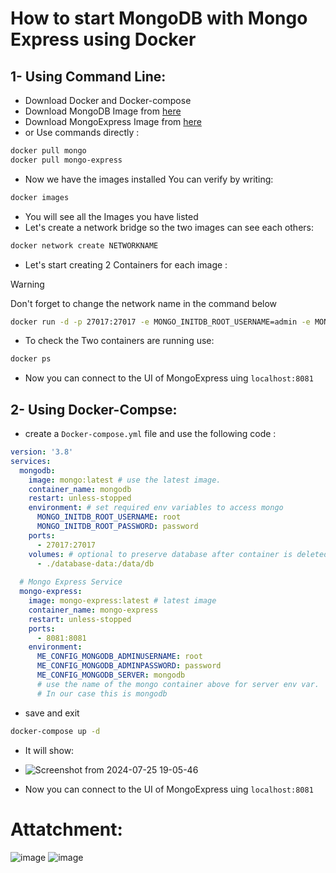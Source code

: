 # How to start MongoDB with Mongo Express using Docker
## 1- Using Command Line:
-   Download Docker and Docker-compose 
-   Download MongoDB Image from [here](https://hub.docker.com/_/mongo) 
-   Download MongoExpress Image from [here](https://hub.docker.com/_/mongo-express)
-   or Use commands directly :
```bash
docker pull mongo
docker pull mongo-express
```
-   Now we have the images installed You can verify by writing:
```bash
docker images
```
- You will see all the Images you have listed
- Let's create a network bridge so the two images can see each others:
```bash
docker network create NETWORKNAME
```
- Let's start creating 2 Containers for each image :
> [!WARNING]
> Don't forget to change the network name in the command below

```bash
docker run -d -p 27017:27017 -e MONGO_INITDB_ROOT_USERNAME=admin -e MONGO_INITDB_ROOT_PASSWORD=pass --name mongo --network mongo-network mongo
```
- To check the Two containers are running use:
```bash
docker ps
```

- Now you can connect to the UI of MongoExpress uing 
`localhost:8081`



## 2- Using Docker-Compse:
- create a `Docker-compose.yml` file and use the following code :
```yml
version: '3.8'
services:
  mongodb:
    image: mongo:latest # use the latest image.
    container_name: mongodb
    restart: unless-stopped
    environment: # set required env variables to access mongo
      MONGO_INITDB_ROOT_USERNAME: root
      MONGO_INITDB_ROOT_PASSWORD: password
    ports:
      - 27017:27017
    volumes: # optional to preserve database after container is deleted.
      - ./database-data:/data/db
  
  # Mongo Express Service
  mongo-express:
    image: mongo-express:latest # latest image
    container_name: mongo-express
    restart: unless-stopped
    ports:
      - 8081:8081
    environment:
      ME_CONFIG_MONGODB_ADMINUSERNAME: root
      ME_CONFIG_MONGODB_ADMINPASSWORD: password
      ME_CONFIG_MONGODB_SERVER: mongodb 
      # use the name of the mongo container above for server env var.
      # In our case this is mongodb
```
-   save and exit
```bash
docker-compose up -d
```
- It will show:
- ![Screenshot from 2024-07-25 19-05-46](https://github.com/user-attachments/assets/a25dce2a-1042-400c-a0c2-a6277e04b04e)




- Now you can connect to the UI of MongoExpress uing 
`localhost:8081`


# Attatchment:
![image](https://github.com/user-attachments/assets/b3a2a491-6d1d-435c-ac55-425ffbc3dee6)
![image](https://github.com/user-attachments/assets/36f26a29-72b5-4cec-8948-1e9417e8400d)


